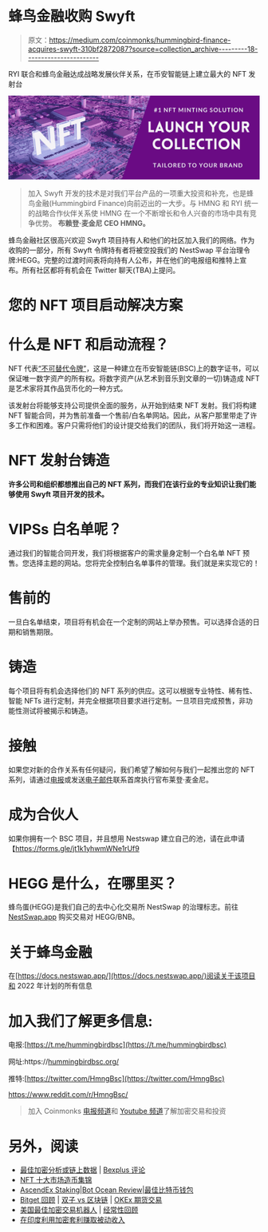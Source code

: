 # 蜂鸟金融收购 Swyft

> 原文：<https://medium.com/coinmonks/hummingbird-finance-acquires-swyft-310bf2872087?source=collection_archive---------18----------------------->

RYI 联合和蜂鸟金融达成战略发展伙伴关系，在币安智能链上建立最大的 NFT 发射台

![](img/ce8e9e7900f367595d5525ef84a3317c.png)

> 加入 Swyft 开发的技术是对我们平台产品的一项重大投资和补充，也是蜂鸟金融(Hummingbird Finance)向前迈出的一大步。与 HMNG 和 RYI 统一的战略合作伙伴关系使 HMNG 在一个不断增长和令人兴奋的市场中具有竞争优势。
> **布赖登·麦金尼 CEO HMNG。**

蜂鸟金融社区很高兴欢迎 Swyft 项目持有人和他们的社区加入我们的网络。作为收购的一部分，所有 Swyft 令牌持有者将被空投我们的 NestSwap 平台治理令牌:HEGG。完整的过渡时间表将向持有人公布，并在他们的电报组和推特上宣布。所有社区都将有机会在 Twitter 聊天(TBA)上提问。

# 您的 NFT 项目启动解决方案

# 什么是 NFT 和启动流程？

NFT 代表[“不可替代令牌”](https://www.fool.com/investing/stock-market/market-sectors/financials/non-fungible-tokens/)，这是一种建立在币安智能链(BSC)上的数字证书，可以保证唯一数字资产的所有权。将数字资产(从艺术到音乐到文章的一切)铸造成 NFT 是艺术家将其作品货币化的一种方式。

该发射台将能够支持公司提供全面的服务，从开始到结束 NFT 发射。我们将构建 NFT 智能合同，并为售前准备一个售前/白名单网站。因此，从客户那里带走了许多工作和困难。客户只需将他们的设计提交给我们的团队，我们将开始这一进程。

# NFT 发射台铸造

**许多公司和组织都想推出自己的 NFT 系列，而我们在该行业的专业知识让我们能够使用 Swyft 项目开发的技术。**

# VIPSs 白名单呢？

通过我们的智能合同开发，我们将根据客户的需求量身定制一个白名单 NFT 预售。您选择主题的网站。您将完全控制白名单事件的管理。我们就是来实现它的！

# 售前的

一旦白名单结束，项目将有机会在一个定制的网站上举办预售。可以选择合适的日期和销售期限。

# 铸造

每个项目将有机会选择他们的 NFT 系列的供应。这可以根据专业特性、稀有性、智能 NFTs 进行定制，并完全根据项目要求进行定制。一旦项目完成预售，非功能性测试将被揭示和铸造。

# 接触

如果您对新的合作关系有任何疑问，我们希望了解如何与我们一起推出您的 NFT 系列，请通过[电报](https://t.me/brydenmck)或发送[电子邮件](mailto:nestswap.app@gmail.com)联系首席执行官布莱登·麦金尼。

# 成为合伙人

如果你拥有一个 BSC 项目，并且想用 Nestswap 建立自己的池，请在此申请【https://forms.gle/jt1k1yhwmWNe1rUf9 

# HEGG 是什么，在哪里买？

蜂鸟蛋(HEGG)是我们自己的去中心化交易所 NestSwap 的治理标志。前往 [NestSwap.app](https://nestswap.app/swap?outputCurrency=0x778682C19797d985c595429FbC51D67736013A86) 购买交易对 HEGG/BNB。

# 关于蜂鸟金融

在[https://docs.nestswap.app/](https://docs.nestswap.app/)阅读关于该项目和 2022 年计划的所有信息

# 加入我们了解更多信息:

电报:[https://t.me/hummingbirdbsc](https://t.me/hummingbirdbsc)

网址:https://[hummingbirdbsc.org/](http://www.hummingbirdbsc.org/)

推特:[https://twitter.com/HmngBsc](https://twitter.com/HmngBsc)

https://www.reddit.com/r/HmngBsc/

> 加入 Coinmonks [电报频道](https://t.me/coincodecap)和 [Youtube 频道](https://www.youtube.com/c/coinmonks/videos)了解加密交易和投资

# 另外，阅读

*   [最佳加密分析或链上数据](https://coincodecap.com/blockchain-analytics) | [Bexplus 评论](https://coincodecap.com/bexplus-review)
*   [NFT 十大市场造币集锦](https://coincodecap.com/nft-marketplaces)
*   [AscendEx Staking](https://coincodecap.com/ascendex-staking)|[Bot Ocean Review](https://coincodecap.com/bot-ocean-review)|[最佳比特币钱包](https://coincodecap.com/bitcoin-wallets-india)
*   [Bitget 回顾](https://coincodecap.com/bitget-review) | [双子 vs 区块链](https://coincodecap.com/gemini-vs-blockfi) | [OKEx 期货交易](https://coincodecap.com/okex-futures-trading)
*   [美国最佳加密交易机器人](https://coincodecap.com/crypto-trading-bots-in-the-us) | [经常性回顾](https://coincodecap.com/changelly-review)
*   [在印度利用加密套利赚取被动收入](https://coincodecap.com/crypto-arbitrage-in-india)